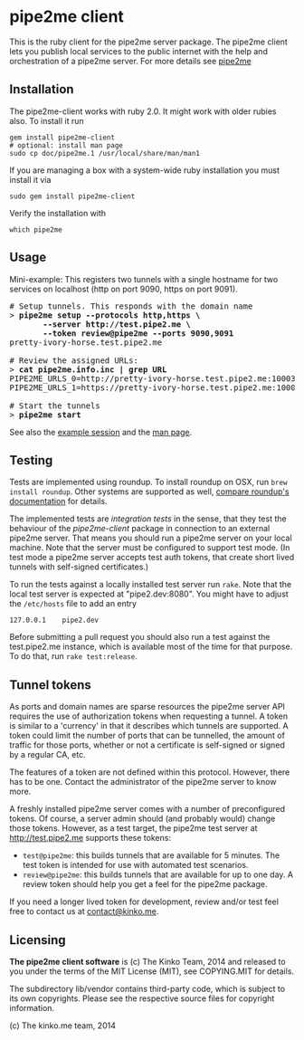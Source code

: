 # pipe2me client

This is the ruby client for the pipe2me server package.
The pipe2me client lets you publish local services to the public internet
with the help and orchestration of a pipe2me server. For more details
see [pipe2me](https://github.com/kinkome/pipe2me)

## Installation

The pipe2me-client works with ruby 2.0. It might work with older rubies also.
To install it run

    gem install pipe2me-client
    # optional: install man page
    sudo cp doc/pipe2me.1 /usr/local/share/man/man1

If you are managing a box with a system-wide ruby installation you must install
it via

    sudo gem install pipe2me-client

Verify the installation with

    which pipe2me

## Usage

Mini-example: This registers two tunnels with a single hostname for
two services on localhost (http on port 9090, https on port 9091).

<pre>
# Setup tunnels. This responds with the domain name
&gt; <b>pipe2me setup --protocols http,https \
       --server http://test.pipe2.me \
       --token review@pipe2me --ports 9090,9091</b>
pretty-ivory-horse.test.pipe2.me

# Review the assigned URLs:
&gt; <b>cat pipe2me.info.inc | grep URL</b>
PIPE2ME_URLS_0=http://pretty-ivory-horse.test.pipe2.me:10003
PIPE2ME_URLS_1=https://pretty-ivory-horse.test.pipe2.me:10004

# Start the tunnels
&gt; <b>pipe2me start</b>
</pre>

See also the [example session](http://test.pipe2.me/example_session.html)
and the [man page](http://test.pipe2.me/pipe2me.1.html).

## Testing

Tests are implemented using roundup.
To install roundup on OSX, run `brew install roundup`. Other systems are
supported as well, [compare roundup's documentation](https://github.com/bmizerany/roundup/blob/master/INSTALLING#files)
for details.

The implemented tests are *integration tests* in the sense, that they test the
behaviour of the *pipe2me-client* package in connection to an external pipe2me
server. That means you should run a pipe2me server on your local machine. Note
that the server must be configured to support test mode. (In test mode a pipe2me
server accepts test auth tokens, that create short lived tunnels
with self-signed certificates.)

To run the tests against a locally installed test server run `rake`. Note that
the local test server is expected at "pipe2.dev:8080". You might have to adjust
the `/etc/hosts` file to add an entry

    127.0.0.1    pipe2.dev

Before submitting a pull request you should also run a test against the
test.pipe2.me instance, which is available most of the time for that purpose.
To do that, run `rake test:release`.

## Tunnel tokens

As ports and domain names are sparse resources the pipe2me server API
requires the use of authorization tokens when requesting a tunnel. A
token is similar to a 'currency' in that it describes which tunnels are
supported. A token could limit the number of ports that can be tunnelled,
the amount of traffic for those ports, whether or not a certificate is
self-signed or signed by a regular CA, etc.


The features of a token are not defined within this protocol. However,
there has to be one. Contact the administrator of the pipe2me server
to know more.

A freshly installed pipe2me server comes with a number of preconfigured tokens.
Of course, a server admin should (and probably would) change those tokens.
However, as a test target, the pipe2me test server at http://test.pipe2.me
supports these tokens:

- `test@pipe2me`: this builds tunnels that are available for 5 minutes.
  The test token is intended for use with automated test scenarios.
- `review@pipe2me`: this builds tunnels that are available for up to
  one day. A review token should help you get a feel for the pipe2me
  package.

If you need a longer lived token for development, review and/or test
feel free to contact us at contact@kinko.me.

## Licensing

**The pipe2me client software** is (c) The Kinko Team, 2014 and released to you
under the terms of the MIT License (MIT), see COPYING.MIT for details.

The subdirectory lib/vendor contains third-party code, which is subject to its own copyrights.
Please see the respective source files for copyright information.

(c) The kinko.me team, 2014
